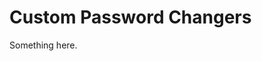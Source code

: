 [title]: # (Custom Password Changers)
[tags]: # (XXX)
[priority]: # (2999)
# Custom Password Changers
Something here.
